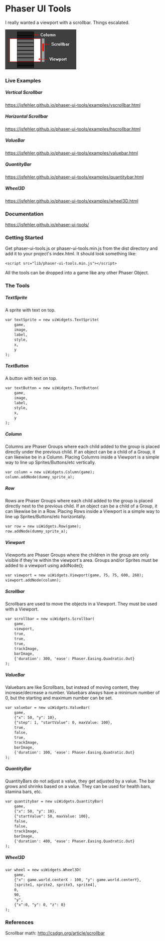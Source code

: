 # Phaser UI Tools
I really wanted a viewport with a scrollbar. Things escalated.

![scrollbar](https://raw.githubusercontent.com/jsfehler/phaser-ui-tools/master/diagram.png)


### Live Examples

##### Vertical Scrollbar
https://jsfehler.github.io/phaser-ui-tools/examples/vscrollbar.html

##### Horizontal Scrollbar
https://jsfehler.github.io/phaser-ui-tools/examples/hscrollbar.html

##### ValueBar
https://jsfehler.github.io/phaser-ui-tools/examples/valuebar.html

##### QuantityBar
https://jsfehler.github.io/phaser-ui-tools/examples/quantitybar.html

##### Wheel3D
https://jsfehler.github.io/phaser-ui-tools/examples/wheel3D.html

### Documentation
https://jsfehler.github.io/phaser-ui-tools/


### Getting Started
Get phaser-ui-tools.js or phaser-ui-tools.min.js from the dist directory and add it to your project's index.html.
It should look something like:
```
<script src="lib/phaser-ui-tools.min.js"></script>
```
All the tools can be dropped into a game like any other Phaser Object.


### The Tools

##### TextSprite
A sprite with text on top.
```
var textSprite = new uiWidgets.TextSprite(
    game,
    image,
    label,
    style,
    x,
    y
);
```

##### TextButton
A button with text on top.
```
var textButton = new uiWidgets.TextButton(
    game,
    image,
    label,
    style,
    x,
    y
);
```

##### Column
Columns are Phaser Groups where each child added to the group is placed directly under the previous child. If an object can be a child of a Group, it can likewise be in a Column.
Placing Columns inside a Viewport is a simple way to line up Sprites/Buttons/etc vertically.
```
var column = new uiWidgets.Column(game);
column.addNode(dummy_sprite_a);
```

##### Row
Rows are Phaser Groups where each child added to the group is placed directly next to the previous child. If an object can be a child of a Group, it can likewise be in a Row.
Placing Rows inside a Viewport is a simple way to line up Sprites/Buttons/etc horizontally.
```
var row = new uiWidgets.Row(game);
row.addNode(dummy_sprite_a);
```

##### Viewport
Viewports are Phaser Groups where the children in the group are only visible if they're within the viewport's area.
Groups and/or Sprites must be added to a viewport using addNode();
```
var viewport = new uiWidgets.Viewport(game, 75, 75, 600, 260);
viewport.addNode(column);
```

##### Scrollbar
Scrollbars are used to move the objects in a Viewport. They must be used with a Viewport.
```
var scrollbar = new uiWidgets.Scrollbar(
    game,
    viewport,
    true,
    true,
    true,
    trackImage,
    barImage,
    {'duration': 300, 'ease': Phaser.Easing.Quadratic.Out}
);
```

##### ValueBar
Valuebars are like Scrollbars, but instead of moving content, they increase/decrease a number.
Valuebars always have a minimum number of 0, but the starting and maximum number can be set.
```
var valuebar = new uiWidgets.ValueBar(
    game,
    {"x": 50, "y": 10},
    {"step": 1, "startValue": 0, maxValue: 100},
    true,
    false,
    true,
    trackImage,
    barImage,
    {'duration': 100, 'ease': Phaser.Easing.Quadratic.Out}
);
```

##### QuantityBar
QuantityBars do not adjust a value, they get adjusted by a value. The bar grows and shrinks based on a value.
They can be used for health bars, stamina bars, etc.
```
var quantitybar = new uiWidgets.QuantityBar(
    game,
    {"x": 50, "y": 10},
    {"startValue": 50, maxValue: 100},
    false,
    false,
    trackImage,
    barImage,
    {'duration': 400, 'ease': Phaser.Easing.Quadratic.Out}
);
```

##### Wheel3D
```
var wheel = new uiWidgets.Wheel3D(
    game,
    {"x": game.world.centerX - 100, "y": game.world.centerY},
    [sprite1, sprite2, sprite3, sprite4],
    0,
    90,
    "y",
    {"x":0, "y": 0, "z": 0}
);
```

### References
Scrollbar math:
http://csdgn.org/article/scrollbar
